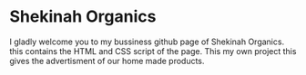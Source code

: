  # Shekinah Organics
I gladly welcome you to my bussiness github page of Shekinah Organics. this contains the HTML and CSS script of the page. This my own project this gives the advertisment of our home made products. 
